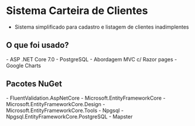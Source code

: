 # Sistema Carteira de Clientes
- Sistema simplificado para cadastro e listagem de clientes inadimplentes

<h2> O que foi usado? </h2>
- ASP .NET Core 7.0
- PostgreSQL
- Abordagem MVC c/ Razor pages
- Google Charts 

<h2> Pacotes NuGet </h2>
- FluentValidation.AspNetCore
- Microsoft.EntityFrameworkCore
- Microsoft.EntityFrameworkCore.Design
- Microsoft.EntityFrameworkCore.Tools
- Npgsql
- Npgsql.EntityFrameworkCore.PostgreSQL
- Mapster
